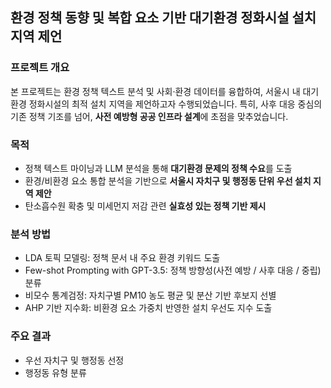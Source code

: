 ## 환경 정책 동향 및 복합 요소 기반 대기환경 정화시설 설치 지역 제언

### 프로젝트 개요
본 프로젝트는 환경 정책 텍스트 분석 및 사회·환경 데이터를 융합하여, 서울시 내 대기환경 정화시설의 최적 설치 지역을 제언하고자 수행되었습니다. 특히, 사후 대응 중심의 기존 정책 기조를 넘어, **사전 예방형 공공 인프라 설계**에 초점을 맞추었습니다.

### 목적
- 정책 텍스트 마이닝과 LLM 분석을 통해 **대기환경 문제의 정책 수요**를 도출
- 환경/비환경 요소 통합 분석을 기반으로 **서울시 자치구 및 행정동 단위 우선 설치 지역 제안**
- 탄소흡수원 확충 및 미세먼지 저감 관련 **실효성 있는 정책 기반 제시**

### 분석 방법

- LDA 토픽 모델링: 정책 문서 내 주요 환경 키워드 도출
- Few-shot Prompting with GPT-3.5: 정책 방향성(사전 예방 / 사후 대응 / 중립) 분류
- 비모수 통계검정: 자치구별 PM10 농도 평균 및 분산 기반 후보지 선별
- AHP 기반 지수화: 비환경 요소 가중치 반영한 설치 우선도 지수 도출

### 주요 결과

- 우선 자치구 및 행정동 선정
- 행정동 유형 분류
